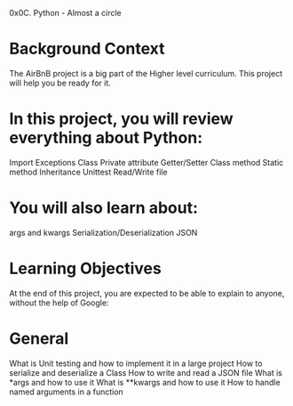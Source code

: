 0x0C. Python - Almost a circle

# Background Context
The AirBnB project is a big part of the Higher level curriculum. This project will help you be ready for it.

# In this project, you will review everything about Python:

Import
Exceptions
Class
Private attribute
Getter/Setter
Class method
Static method
Inheritance
Unittest
Read/Write file

# You will also learn about:

args and kwargs
Serialization/Deserialization
JSON

# Learning Objectives
At the end of this project, you are expected to be able to explain to anyone, without the help of Google:

# General
What is Unit testing and how to implement it in a large project
How to serialize and deserialize a Class
How to write and read a JSON file
What is *args and how to use it
What is **kwargs and how to use it
How to handle named arguments in a function
